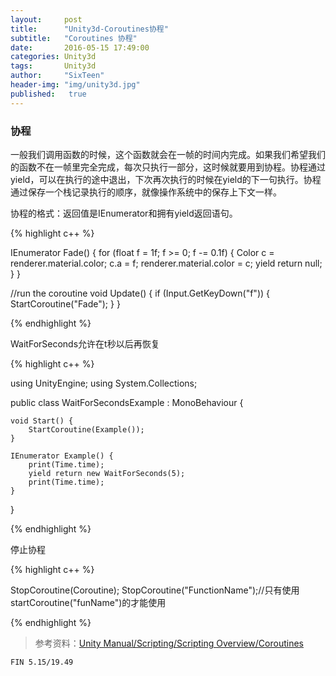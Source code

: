 ```yaml
---
layout:     post
title:      "Unity3d-Coroutines协程"
subtitle:   "Coroutines 协程"
date:       2016-05-15 17:49:00
categories: Unity3d
tags:       Unity3d
author:     "SixTeen"
header-img: "img/unity3d.jpg"
published:   true
---
```


### 协程

一般我们调用函数的时候，这个函数就会在一帧的时间内完成。如果我们希望我们的函数不在一帧里完全完成，每次只执行一部分，这时候就要用到协程。协程通过yield，可以在执行的途中退出，下次再次执行的时候在yield的下一句执行。协程通过保存一个栈记录执行的顺序，就像操作系统中的保存上下文一样。


协程的格式：返回值是IEnumerator和拥有yield返回语句。

{% highlight c++ %}

IEnumerator Fade() {
    for (float f = 1f; f >= 0; f -= 0.1f) {
        Color c = renderer.material.color;
        c.a = f;
        renderer.material.color = c;
        yield return null;
    }
}

//run the coroutine
void Update() {
    if (Input.GetKeyDown("f")) {
        StartCoroutine("Fade");
    }
}


{% endhighlight %}

WaitForSeconds允许在t秒以后再恢复

{% highlight c++ %}

using UnityEngine;
using System.Collections;

public class WaitForSecondsExample : MonoBehaviour {
    
    void Start() {
        StartCoroutine(Example());
    }
    
    IEnumerator Example() {
        print(Time.time);
        yield return new WaitForSeconds(5);
        print(Time.time);
    }
    
}

{% endhighlight %}

停止协程

{% highlight c++ %}

StopCoroutine(Coroutine);
StopCoroutine("FunctionName");//只有使用startCoroutine("funName")的才能使用 

{% endhighlight %}


>参考资料：[Unity Manual/Scripting/Scripting Overview/Coroutines](http://docs.unity3d.com/Manual/Coroutines.html)

    FIN 5.15/19.49
